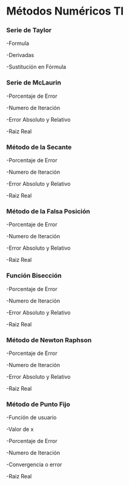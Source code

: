 # Métodos Numéricos TI
### **Serie de Taylor** 

-Formula

-Derivadas

-Sustitución en Fórmula

### **Serie de McLaurin**

-Porcentaje de Error

-Numero de Iteración
        
-Error Absoluto y Relativo

-Raiz Real 

### **Método de la Secante**
-Porcentaje de Error
 
 -Numero de Iteración
        
-Error Absoluto y Relativo
       
-Raiz Real 
### **Método de la Falsa Posición**

-Porcentaje de Error

-Numero de Iteración

-Error Absoluto y Relativo

-Raiz Real 

### **Función Bisección**

-Porcentaje de Error
        
-Numero de Iteración
        
-Error Absoluto y Relativo
        
-Raiz Real 
### **Método de Newton Raphson**

-Porcentaje de Error
        
-Numero de Iteración
        
-Error Absoluto y Relativo
        
-Raiz Real  

### **Método de Punto Fijo**

-Función de usuario

-Valor de x

-Porcentaje de Error

-Numero de Iteración

-Convergencia o error

-Raiz Real         
      
      
        
